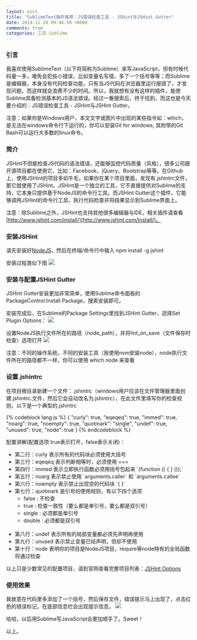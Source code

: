 ```yaml
---
layout: post
title: "SublimeText插件推荐：JS错误检查工具 - JSHint与JSHint Gutter"
date: 2014-11-28 09:46:58 +0800
comments: true
categories: 工具 Sublime
---
```

### 引言
  我喜欢使用SublimeText（以下将简称为Sublime）来写JavaScript，但有时候代码量一多，难免会犯些小错误，比如变量名写错，多了一个括号等等；而Sublime是编辑器，本身没有代码检查功能，只有当JS代码在浏览器里运行报错了，才发现问题，而这样就会浪费不少的时间。所以，我就想有没有这样的插件，能使Sublime具备检测基本的JS语法错误。经过一番搜索后，终于找到，而这也是今天要介绍的：JS错误检查工具 - JSHint与JSHint Gutter。

  注意：如果你是Windows用户，本文文字或图片中出现的某些指令如：which，是无法在windows命令行下运行的，你可以安装Git for windows, 其附带的Git Bash可以运行大多数的linux命令。
  <!-- more -->

### 简介
  JSHint不但能检查JS代码的语法错误，还能够监控代码质量（风格），很多公司跟开源项目都在使用它，比如：Facebook、jQuery、Bootstrap等等。在Github上，使用JSHint的项目多如牛毛，如果你在某个项目里面，发现有.jshintrc文件，那它就使用了JSHint。JSHint是一个独立的工具，它不直接提供对Sublime的支持，它本身只提供基于NodeJS的命令行工具。而JSHint Gutter这个插件，它能够调用JSHint的命令行工具，执行代码检查并将结果显示到Sublime界面上。
  
  注意：除Sublime之外，JSHint也支持其他很多编辑器与IDE，相关插件请查看 [http://www.jshint.com/install/](http://www.jshint.com/install/)。

### 安装JSHint
  请先安装好[NodeJS](http://nodejs.org/)，然后在终端/命令行中输入 npm install -g jshint

  安装过程类似下图
  <img src="{{ root_url }}/images/custom/jshint-m.png" />

### 安装与配置JSHint Gutter
  JSHint Gutter安装更加非常简单，使用Sublime命令面板的PackageControl:Install Package，搜索安装即可。

  安装完成后，在Sublime的Package Settings里找到JSHint Gutter，选择Set Plugin Options：
  <img src="{{ root_url }}/images/custom/sublime-jshint-menu.png" />
  
  设置NodeJS执行文件所在的路径（node_path），并将lint_on_save（文件保存时检查）选项打开
  <img src="{{ root_url }}/images/custom/sublime-jshint-setting.png" />

  注意：不同的操作系统，不同的安装工具（我使用nvm安装node），node执行文件所在的路径都不一样，你可以使用 which node 来查看

### 设置.jshintrc
  在项目根目录新建一个文件：.jshintrc（windows用户应该在文件管理器里面创建.jshintrc.文件，然后它会自动改名为.jshintrc），在此文件里填写你的检查规则，以下是一个典型的.jshintrc

{% codeblock lang:js %}
{
  "curly": true,
  "eqeqeq": true,
  "immed": true,
  "noarg": true,
  "noempty": true,
  "quotmark": "single",
  "undef": true,
  "unused": true,
  "node": true
}
{% endcodeblock %}

配置讲解(配置选项 true表示打开，false表示关闭)：
<ul>
<li>第二行：curly 表示所有的代码块必须使用大括号</li>
<li>第三行：eqeqeq 表示判断相等时，必须使用 ===</li>
<li>第四行：immed 表示立即执行函数必须用括号包起来 `(function () { } ());`</li>
<li>第五行：noarg 表示禁止使用 `arguments.caller` 和 `arguments.callee`</li>
<li>第六行：noempty 表示禁止出现空的代码块 `{ }`</li>
<li>第七行：quotmark 是引号的使用规则，有以下四个选项
<ul>
<li>      false : 不检查</li>
<li>      true : 检查一致性（要么都是单引号，要么都是双引号）</li>
<li>      single : 必须都是单引号</li>
<li>      double : 必须都是双引号</li>
</ul>
</li>
<br>
<li>第八行：undef 表示所有的局部变量都必须先声明再使用</li>
<li>第九行：unused 表示禁止变量已经声明，但却不使用</li>
<li>第十行：node 表明你的项目是NodeJS项目，require等node特有的全局函数将通过检查</li>
</ul>

以上只是少数常见的配置项目，请到官网查看完整项目列表：[JSHint Options](http://www.jshint.com/docs/options/)

### 使用效果
  我故意在代码里多添加了一个括号，然后保存文件，错误提示马上出现了，点击红色的错误标记，在底部信息栏会出现提示信息。
  <img src="{{ root_url }}/images/custom/sublime-jshint-action.png" />

  哈哈，以后用Sublime写JavaScript会更加顺手了。Sweet！

以上。